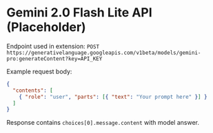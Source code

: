 # Gemini 2.0 Flash Lite API (Placeholder)

Endpoint used in extension:
`POST https://generativelanguage.googleapis.com/v1beta/models/gemini-pro:generateContent?key=API_KEY`

Example request body:
```json
{
  "contents": [
    { "role": "user", "parts": [{ "text": "Your prompt here" }] }
  ]
}
```

Response contains `choices[0].message.content` with model answer. 